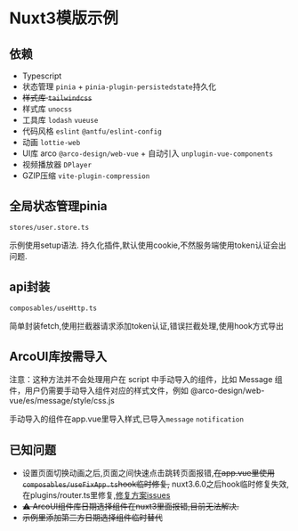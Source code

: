 # Nuxt3模版示例

## 依赖
* Typescript
* 状态管理 `pinia` + `pinia-plugin-persistedstate`持久化
* ~~样式库 `tailwindcss`~~
* 样式库 `unocss`
* 工具库 `lodash` `vueuse`
* 代码风格 `eslint` `@antfu/eslint-config`
* 动画 `lottie-web`
* UI库 arco `@arco-design/web-vue` + 自动引入 `unplugin-vue-components`
* 视频播放器 `DPlayer`
* GZIP压缩 `vite-plugin-compression`

## 全局状态管理pinia
`stores/user.store.ts`

示例使用setup语法. 持久化插件,默认使用cookie,不然服务端使用token认证会出问题.

## api封装
`composables/useHttp.ts`

简单封装fetch,使用拦截器请求添加token认证,错误拦截处理,使用hook方式导出

## ArcoUI库按需导入
注意：这种方法并不会处理用户在 script 中手动导入的组件，比如 Message 组件，用户仍需要手动导入组件对应的样式文件，例如 @arco-design/web-vue/es/message/style/css.js

手动导入的组件在app.vue里导入样式,已导入`message` `notification`

## 已知问题
* 设置页面切换动画之后,页面之间快速点击跳转页面报错,~~在app.vue里使用`composables/useFixApp.ts`hook临时修复,~~ nuxt3.6.0之后hook临时修复失效,在plugins/router.ts里修复,[修复方案issues](https://github.com/nuxt/nuxt/issues/13350)
* ~~⚠️ ArcoUI组件库日期选择组件在nuxt3里面报错,目前无法解决.~~
* ~~示例里添加第三方日期选择组件临时替代~~
